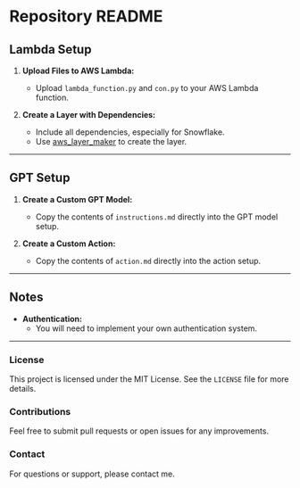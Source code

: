 # Repository README

## Lambda Setup

1. **Upload Files to AWS Lambda:**

   - Upload `lambda_function.py` and `con.py` to your AWS Lambda function.

2. **Create a Layer with Dependencies:**

   - Include all dependencies, especially for Snowflake.
   - Use [aws_layer_maker](https://github.com/2yan/aws_layer_maker) to create the layer.

---

## GPT Setup

1. **Create a Custom GPT Model:**

   - Copy the contents of `instructions.md` directly into the GPT model setup.

2. **Create a Custom Action:**

   - Copy the contents of `action.md` directly into the action setup.

---

## Notes

- **Authentication:**
  - You will need to implement your own authentication system.

---

### License

This project is licensed under the MIT License. See the `LICENSE` file for more details.

### Contributions

Feel free to submit pull requests or open issues for any improvements.

### Contact

For questions or support, please contact me. 
